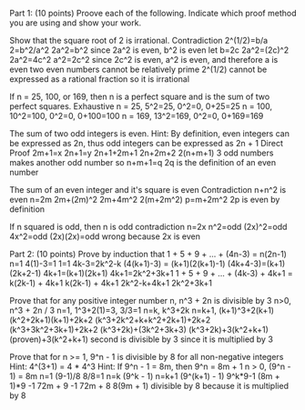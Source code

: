 Part 1: (10 points)
Proove each of the following. Indicate which proof method you are using and show your work.

 Show that the square root of 2 is irrational.
  Contradiction
  2^(1/2)=b/a
  2=b^2/a^2
  2a^2=b^2
  since 2a^2 is even, b^2 is even
  let b=2c
  2a^2=(2c)^2
  2a^2=4c^2
  a^2=2c^2
  since 2c^2 is even, a^2 is even, and therefore a is even
  two even numbers cannot be relatively prime
  2^(1/2) cannot be expressed as a rational fraction so it is irrational

 If n = 25, 100, or 169, then n is a perfect square and is the sum of two perfect squares.
  Exhaustive
  n = 25, 5^2=25, 0^2=0, 0+25=25
  n = 100, 10^2=100, 0^2=0, 0+100=100
  n = 169, 13^2=169, 0^2=0, 0+169=169

 The sum of two odd integers is even. Hint: By definition, even integers can be expressed as 2n, thus odd integers can be expressed as 2n + 1
  Direct Proof
  2m+1=x
  2n+1=y
  2n+1+2m+1
  2n+2m+2
  2(n+m+1)
  3 odd numbers makes another odd number so n+m+1=q
  2q is the definition of an even number

 The sum of an even integer and it's square is even
  Contradiction
  n+n^2 is even
  n=2m
  2m+(2m)^2
  2m+4m^2
  2(m+2m^2)
  p=m+2m^2
  2p is even by definition
  
 If n squared is odd, then n is odd
  contradiction
  n=2x
  n^2=odd
  (2x)^2=odd
  4x^2=odd
  (2x)(2x)=odd
  wrong because 2x is even

Part 2: (10 points)
 Prove by induction that 1 + 5 + 9 + ... + (4n-3) = n(2n-1)
  n=1
  4(1)-3=1
  1=1
  4k-3=2k^2-k
  (4(k+1)-3) = (k+1)(2(k+1)-1)
  (4k+4-3)=(k+1)(2k+2-1)
  4k+1=(k+1)(2k+1)
  4k+1=2k^2+3k+1
  1 + 5 + 9 + ... + (4k-3) + 4k+1 = k(2k-1) + 4k+1
  k(2k-1) + 4k+1
  2k^2-k+4k+1
  2k^2+3k+1

 Prove that for any positive integer number n, n^3 + 2n is divisible by 3
  n>0, n^3 + 2n / 3
  n=1, 1^3+2(1)=3, 3/3=1
  n=k, k^3+2k
  n=k+1, (k+1)^3+2(k+1)
  (k^2+2k+1)(k+1)+2k+2
  (k^3+2k^2+k+k^2+2k+1)+2k+2
  (k^3+3k^2+3k+1)+2k+2
  (k^3+2k)+(3k^2+3k+3)
  (k^3+2k)+3(k^2+k+1)
  (proven)+3(k^2+k+1)
  second is divisible by 3 since it is multiplied by 3

 Prove that for n >= 1, 9^n - 1 is divisible by 8 for all non-negative integers Hint: 4^(3+1) = 4 * 4^3 Hint: If 9^n - 1 = 8m, then 9^n = 8m + 1
  n > 0, (9^n - 1) = 8m
  n=1
  (9-1)/8
  8/8=1
  n=k
  (9^k - 1)
  n=k+1
  (9^(k+1) - 1)
  9^k*9-1
  (8m + 1)*9 -1
  72m + 9 -1
  72m + 8
  8(9m + 1)
  divisible by 8 because it is multiplied by 8
  
